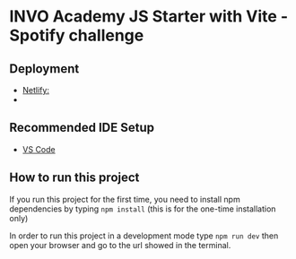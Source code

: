 # INVO Academy JS Starter with Vite - Spotify challenge

## Deployment

- [Netlify:](https://sparkly-kleicha-624ff9.netlify.app)
- 
## Recommended IDE Setup

- [VS Code](https://code.visualstudio.com/)

## How to run this project

If you run this project for the first time, you need to install npm dependencies by typing
```npm install``` (this is for the one-time installation only)

In order to run this project in a development mode type
```npm run dev```
then open your browser and go to the url showed in the terminal.
